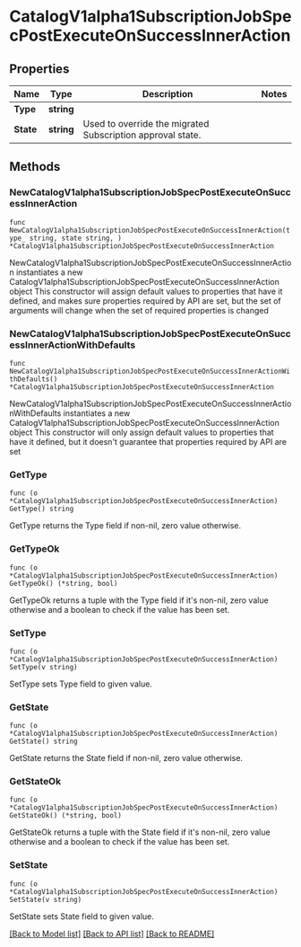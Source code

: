 # CatalogV1alpha1SubscriptionJobSpecPostExecuteOnSuccessInnerAction

## Properties

Name | Type | Description | Notes
------------ | ------------- | ------------- | -------------
**Type** | **string** |  | 
**State** | **string** | Used to override the migrated Subscription approval state.  | 

## Methods

### NewCatalogV1alpha1SubscriptionJobSpecPostExecuteOnSuccessInnerAction

`func NewCatalogV1alpha1SubscriptionJobSpecPostExecuteOnSuccessInnerAction(type_ string, state string, ) *CatalogV1alpha1SubscriptionJobSpecPostExecuteOnSuccessInnerAction`

NewCatalogV1alpha1SubscriptionJobSpecPostExecuteOnSuccessInnerAction instantiates a new CatalogV1alpha1SubscriptionJobSpecPostExecuteOnSuccessInnerAction object
This constructor will assign default values to properties that have it defined,
and makes sure properties required by API are set, but the set of arguments
will change when the set of required properties is changed

### NewCatalogV1alpha1SubscriptionJobSpecPostExecuteOnSuccessInnerActionWithDefaults

`func NewCatalogV1alpha1SubscriptionJobSpecPostExecuteOnSuccessInnerActionWithDefaults() *CatalogV1alpha1SubscriptionJobSpecPostExecuteOnSuccessInnerAction`

NewCatalogV1alpha1SubscriptionJobSpecPostExecuteOnSuccessInnerActionWithDefaults instantiates a new CatalogV1alpha1SubscriptionJobSpecPostExecuteOnSuccessInnerAction object
This constructor will only assign default values to properties that have it defined,
but it doesn't guarantee that properties required by API are set

### GetType

`func (o *CatalogV1alpha1SubscriptionJobSpecPostExecuteOnSuccessInnerAction) GetType() string`

GetType returns the Type field if non-nil, zero value otherwise.

### GetTypeOk

`func (o *CatalogV1alpha1SubscriptionJobSpecPostExecuteOnSuccessInnerAction) GetTypeOk() (*string, bool)`

GetTypeOk returns a tuple with the Type field if it's non-nil, zero value otherwise
and a boolean to check if the value has been set.

### SetType

`func (o *CatalogV1alpha1SubscriptionJobSpecPostExecuteOnSuccessInnerAction) SetType(v string)`

SetType sets Type field to given value.


### GetState

`func (o *CatalogV1alpha1SubscriptionJobSpecPostExecuteOnSuccessInnerAction) GetState() string`

GetState returns the State field if non-nil, zero value otherwise.

### GetStateOk

`func (o *CatalogV1alpha1SubscriptionJobSpecPostExecuteOnSuccessInnerAction) GetStateOk() (*string, bool)`

GetStateOk returns a tuple with the State field if it's non-nil, zero value otherwise
and a boolean to check if the value has been set.

### SetState

`func (o *CatalogV1alpha1SubscriptionJobSpecPostExecuteOnSuccessInnerAction) SetState(v string)`

SetState sets State field to given value.



[[Back to Model list]](../README.md#documentation-for-models) [[Back to API list]](../README.md#documentation-for-api-endpoints) [[Back to README]](../README.md)


